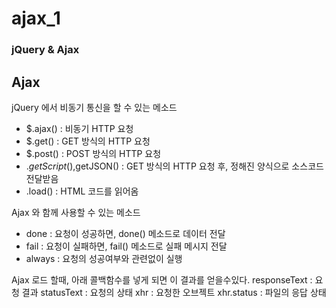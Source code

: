 # ajax_1
### jQuery & Ajax 

## Ajax
jQuery 에서 비동기 통신을 할 수 있는 메소드 
- $.ajax() : 비동기 HTTP 요청
- $.get() : GET 방식의 HTTP 요청
- $.post() : POST 방식의 HTTP 요청
- $.getScript(),$getJSON() : GET 방식의 HTTP 요청 후, 정해진 양식으로 소스코드 전달받음
- .load() : HTML 코드를 읽어옴

Ajax 와 함께 사용할 수 있는 메소드
- done : 요청이 성공하면, done() 메소드로 데이터 전달
- fail : 요청이 실패하면, fail() 메소드로 실패 메시지 전달
- always : 요청의 성공여부와 관련없이 실행

Ajax 로드 할때, 아래 콜백함수를 넣게 되면 이 결과를 얻을수있다. 
responseText : 요청 결과
statusText : 요청의 상태
xhr : 요청한 오브젝트
xhr.status : 파일의 응답 상태
